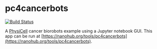 # pc4cancerbots
[![Build Status](https://travis-ci.com/rheiland/pc4cancerbots.svg?branch=master)](https://travis-ci.com/rheiland/pc4cancerbots)

A [PhysiCell](http://physicell.mathcancer.org/) cancer biorobots example using a Jupyter notebook GUI. This app can be run at [https://nanohub.org/tools/pc4cancerbots](https://nanohub.org/tools/pc4cancerbots).
